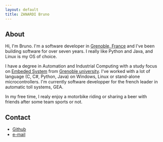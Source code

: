 ```yaml
---
layout: default
title: ZANARDI Bruno
---
```


## About

Hi, I'm Bruno. I'm a software developer in [Grenoble, France](https://en.wikipedia.org/wiki/Grenoble) and I've been building software for over seven years. I really like Python and Java, and Linux is my OS of choice.  

I have a degree in Automation and Industrial Computing with a study focus on [Embeded System](https://iut1.univ-grenoble-alpes.fr/formation/licence-professionnelle-automatique-et-informatique-industrielle-specialite-systemes-embarques) from [Grenoble university](https://iut1.univ-grenoble-alpes.fr). I've worked with a lot of language (C, C#, Python, Java) on Windows, Linux or stand-alone microcontrollers. I'm currently software developper for the french leader in automatic toll systems, GEA.

In my free time, I realy enjoy a motorbike riding or sharing a beer with friends after some team sports or not.

## Contact

- [Github](https://github.com/zanar)
- [e-mail](mailto:zanar.dev@protonmail.com)
